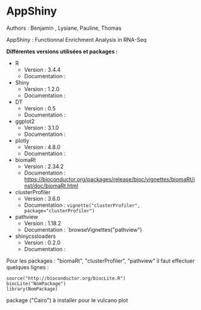 # AppShiny
Authors : Benjamin , Lysiane, Pauline, Thomas

AppShiny : Functionnal Enrichment Analysis in RNA-Seq

**Différentes versions utilisées et packages :**

* R 
    * Version : 3.4.4
    * Documentation : 
* Shiny 
    * Version : 1.2.0
    * Documentation : 
* DT 
    * Version : 0.5
    * Documentation : 
* ggplot2
    * Version : 3.1.0
    * Documentation : 
* plotly 
    * Version : 4.8.0
    * Documentation : 
* biomaRt
    * Version : 2.34.2
    * Documentation : https://bioconductor.org/packages/release/bioc/vignettes/biomaRt/inst/doc/biomaRt.html
* clusterProfiler
    * Version : 3.6.0
    * Documentation : `vignette("clusterProfiler", package="clusterProfiler")`
* pathview
    * Version : 1.18.2
    * Documentation : `browseVignettes("pathview")
* shinycssloaders
    * Version : 0.2.0
    * Documentation :    

Pour les packages : "biomaRt", "clusterProfiler", "pathview" il faut effectuer quelques lignes :

```
source("http://bioconductor.org/biocLite.R")
biocLite("NomPackage")
library(NomPackage)
```


package ("Cairo") à installer pour le vulcano plot

